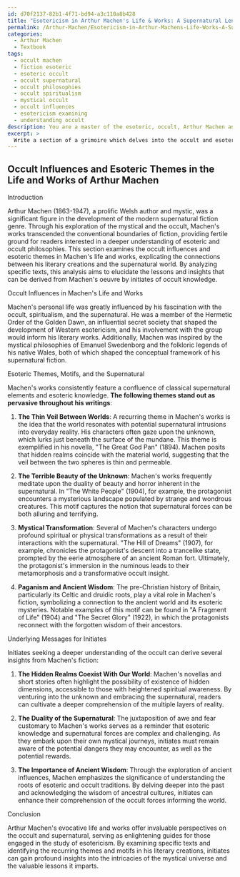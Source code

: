```yaml
---
id: d70f2137-82b1-4f71-bd94-a3c110a8b428
title: "Esotericism in Arthur Machen's Life & Works: A Supernatural Lens"
permalink: /Arthur-Machen/Esotericism-in-Arthur-Machens-Life-Works-A-Supernatural-Lens/
categories:
  - Arthur Machen
  - Textbook
tags:
  - occult machen
  - fiction esoteric
  - esoteric occult
  - occult supernatural
  - occult philosophies
  - occult spiritualism
  - mystical occult
  - occult influences
  - esotericism examining
  - understanding occult
description: You are a master of the esoteric, occult, Arthur Machen and education, you have written many textbooks on the subject in ways that provide students with rich and deep understanding of the subject. You are being asked to write textbook-like sections on a topic and you do it with full context, explainability, and reliability in accuracy to the true facts of the topic at hand, in a textbook style that a student would easily be able to learn from, in a rich, engaging, and contextual way. Always include relevant context (such as formulas and history), related concepts, and in a way that someone can gain deep insights from.
excerpt: > 
  Write a section of a grimoire which delves into the occult and esoteric aspects of Arthur Machen's life, works, and influences. Provide insights on the themes and motifs in his literary creations, explain their connections to the supernatural, and describe the underlying messages that can be drawn from his works for initiates seeking a deeper understanding of the occult. Include examples from specific texts written by Machen to provide context and support for the points discussed.
---
```


## Occult Influences and Esoteric Themes in the Life and Works of Arthur Machen

Introduction

Arthur Machen (1863-1947), a prolific Welsh author and mystic, was a significant figure in the development of the modern supernatural fiction genre. Through his exploration of the mystical and the occult, Machen's works transcended the conventional boundaries of fiction, providing fertile ground for readers interested in a deeper understanding of esoteric and occult philosophies. This section examines the occult influences and esoteric themes in Machen's life and works, explicating the connections between his literary creations and the supernatural world. By analyzing specific texts, this analysis aims to elucidate the lessons and insights that can be derived from Machen's oeuvre by initiates of occult knowledge.

Occult Influences in Machen's Life and Works

Machen's personal life was greatly influenced by his fascination with the occult, spiritualism, and the supernatural. He was a member of the Hermetic Order of the Golden Dawn, an influential secret society that shaped the development of Western esotericism, and his involvement with the group would inform his literary works. Additionally, Machen was inspired by the mystical philosophies of Emanuel Swedenborg and the folkloric legends of his native Wales, both of which shaped the conceptual framework of his supernatural fiction.

Esoteric Themes, Motifs, and the Supernatural

Machen's works consistently feature a confluence of classical supernatural elements and esoteric knowledge. **The following themes stand out as pervasive throughout his writings**:

1. **The Thin Veil Between Worlds**: A recurring theme in Machen's works is the idea that the world resonates with potential supernatural intrusions into everyday reality. His characters often gaze upon the unknown, which lurks just beneath the surface of the mundane. This theme is exemplified in his novella, "The Great God Pan" (1894). Machen posits that hidden realms coincide with the material world, suggesting that the veil between the two spheres is thin and permeable.

2. **The Terrible Beauty of the Unknown**: Machen's works frequently meditate upon the duality of beauty and horror inherent in the supernatural. In "The White People" (1904), for example, the protagonist encounters a mysterious landscape populated by strange and wondrous creatures. This motif captures the notion that supernatural forces can be both alluring and terrifying.

3. **Mystical Transformation**: Several of Machen's characters undergo profound spiritual or physical transformations as a result of their interactions with the supernatural. "The Hill of Dreams" (1907), for example, chronicles the protagonist's descent into a trancelike state, prompted by the eerie atmosphere of an ancient Roman fort. Ultimately, the protagonist's immersion in the numinous leads to their metamorphosis and a transformative occult insight.

4. **Paganism and Ancient Wisdom**: The pre-Christian history of Britain, particularly its Celtic and druidic roots, play a vital role in Machen's fiction, symbolizing a connection to the ancient world and its esoteric mysteries. Notable examples of this motif can be found in "A Fragment of Life" (1904) and "The Secret Glory" (1922), in which the protagonists reconnect with the forgotten wisdom of their ancestors.

Underlying Messages for Initiates

Initiates seeking a deeper understanding of the occult can derive several insights from Machen's fiction:

1. **The Hidden Realms Coexist With Our World**: Machen's novellas and short stories often highlight the possibility of existence of hidden dimensions, accessible to those with heightened spiritual awareness. By venturing into the unknown and embracing the supernatural, readers can cultivate a deeper comprehension of the multiple layers of reality.

2. **The Duality of the Supernatural**: The juxtaposition of awe and fear customary to Machen's works serves as a reminder that esoteric knowledge and supernatural forces are complex and challenging. As they embark upon their own mystical journeys, initiates must remain aware of the potential dangers they may encounter, as well as the potential rewards.

3. **The Importance of Ancient Wisdom**: Through the exploration of ancient influences, Machen emphasizes the significance of understanding the roots of esoteric and occult traditions. By delving deeper into the past and acknowledging the wisdom of ancestral cultures, initiates can enhance their comprehension of the occult forces informing the world.

Conclusion

Arthur Machen's evocative life and works offer invaluable perspectives on the occult and supernatural, serving as enlightening guides for those engaged in the study of esotericism. By examining specific texts and identifying the recurring themes and motifs in his literary creations, initiates can gain profound insights into the intricacies of the mystical universe and the valuable lessons it imparts.
